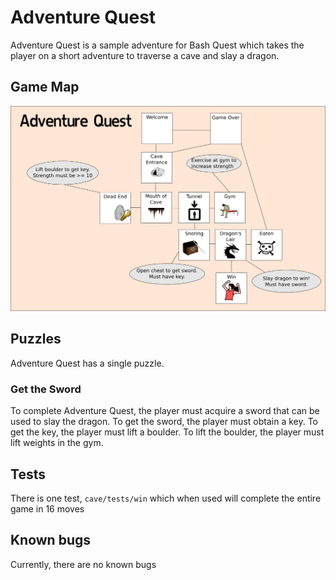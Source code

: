# Adventure Quest

Adventure Quest is a sample adventure for Bash Quest which takes the player on a
short adventure to traverse a cave and slay a dragon.

## Game Map

![Game Map](cave.png)

## Puzzles

Adventure Quest has a single puzzle.

### Get the Sword

To complete Adventure Quest, the player must acquire a sword that can be used to
slay the dragon. To get the sword, the player must obtain a key. To get the key,
the player must lift a boulder. To lift the boulder, the player must lift
weights in the gym.

## Tests

There is one test, `cave/tests/win` which when used will complete the entire
game in 16 moves

## Known bugs

Currently, there are no known bugs
